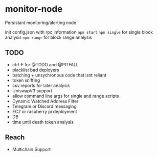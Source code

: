 # monitor-node

Persistant monitoring/alerting node

init config.json with rpc information
`npm start`
`npm single` for single block analysis
`npm range` for block range analysis
## TODO

- ctrl-F for @TODO and @PITFALL
- blacklist bad deployers
- batching + unsychronous code that isnt reliant
- token sniffing
- csv reports for later analysis
- UniswapV3 support
- allow command line args for single and range scripts
- Dynamic Watched Address Filter
- Telegram or Discord messaging
- EC2 or raspberry pi deployment
- DB
- time until death token analysis

## Reach

- Multichain Support